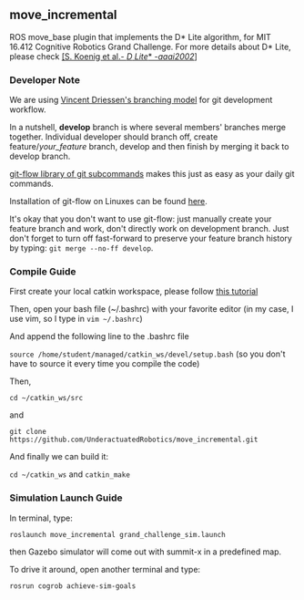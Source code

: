 ## move_incremental
ROS move_base plugin that implements the D* Lite algorithm, for MIT 16.412 Cognitive Robotics Grand Challenge.
For more details about D* Lite, please check [[S. Koenig et al.- **D* Lite** -*aaai2002*]](http://idm-lab.org/bib/abstracts/papers/aaai02b.pdf)

### Developer Note

We are using [Vincent Driessen's branching model](http://nvie.com/posts/a-successful-git-branching-model/) for git development workflow.

In a nutshell, **develop** branch is where several members' branches merge together. Individual developer should branch off, create feature/_your_feature_ branch, develop and then finish by merging it back to develop branch.  
 
[git-flow library of git subcommands](http://jeffkreeftmeijer.com/2010/why-arent-you-using-git-flow/) makes this just as easy as your daily git commands.

Installation of git-flow on Linuxes can be found [here](https://github.com/nvie/gitflow/wiki/Linux).

It's okay that you don't want to use git-flow: just manually create your feature branch and work, don't directly work on development branch. Just don't forget to turn off fast-forward to preserve your feature branch history by typing: `git merge --no-ff develop`.

### Compile Guide

First create your local catkin workspace, please follow [this tutorial](http://wiki.ros.org/catkin/Tutorials/create_a_workspace)

Then, open your bash file (~/.bashrc) with your favorite editor (in my case, I use vim, so I type in `vim ~/.bashrc`)

And append the following line to the .bashrc file

`source /home/student/managed/catkin_ws/devel/setup.bash`
(so you don't have to source it every time you compile the code)

Then, 

`cd ~/catkin_ws/src` 

and 

`git clone https://github.com/UnderactuatedRobotics/move_incremental.git`

And finally we can build it:

`cd ~/catkin_ws` and `catkin_make`

### Simulation Launch Guide

In terminal, type:

`roslaunch move_incremental grand_challenge_sim.launch`

then Gazebo simulator will come out with summit-x in a predefined map.

To drive it around, open another terminal and type:

`rosrun cogrob achieve-sim-goals`
